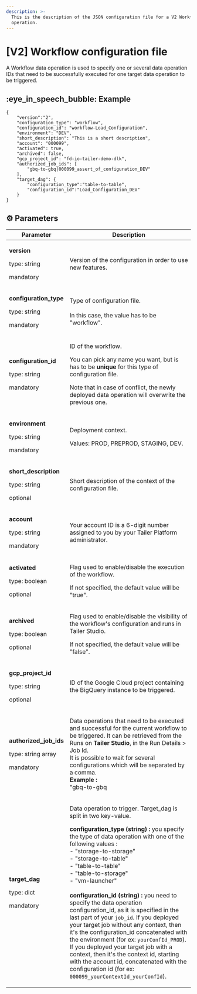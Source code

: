 ```yaml
---
description: >-
  This is the description of the JSON configuration file for a V2 Workflow data
  operation.
---
```


# \[V2] Workflow configuration file

A Workflow data operation is used to specify one or several data operation IDs that need to be successfully executed for one target data operation to be triggered.

## :eye\_in\_speech\_bubble: Example

```
{
    "version":"2",
    "configuration_type": "workflow",
    "configuration_id": "workflow-Load_Configuration",
    "environment": "DEV",
    "short_description": "This is a short description",
    "account": "000099",
    "activated": true,
    "archived": false,
    "gcp_project_id": "fd-io-tailer-demo-dlk",
    "authorized_job_ids": [
        "gbq-to-gbq|000099_assert_of_configuration_DEV"
    ],
    "target_dag": {
        "configuration_type":"table-to-table",
        "configuration_id":"Load_Configuration_DEV"
    }
}
```

## :gear: Parameters

| Parameter                                                                           | Description                                                                                                                                                                                                                                                                                                                                                                                                                                                                                                                                                                                                                                                                                                                                                                                                                                                                        |
| ----------------------------------------------------------------------------------- | ---------------------------------------------------------------------------------------------------------------------------------------------------------------------------------------------------------------------------------------------------------------------------------------------------------------------------------------------------------------------------------------------------------------------------------------------------------------------------------------------------------------------------------------------------------------------------------------------------------------------------------------------------------------------------------------------------------------------------------------------------------------------------------------------------------------------------------------------------------------------------------- |
| <p><strong>version</strong></p><p>type: string</p><p>mandatory</p>                  | Version of the configuration in order to use new features.                                                                                                                                                                                                                                                                                                                                                                                                                                                                                                                                                                                                                                                                                                                                                                                                                         |
| <p><strong>configuration_type</strong></p><p>type: string</p><p>mandatory</p>       | <p>Type of configuration file.<br><br>In this case, the value has to be "workflow".</p>                                                                                                                                                                                                                                                                                                                                                                                                                                                                                                                                                                                                                                                                                                                                                                                            |
| <p><strong>configuration_id</strong></p><p>type: string</p><p>mandatory</p>         | <p>ID of the workflow.</p><p>You can pick any name you want, but is has to be <strong>unique</strong> for this type of configuration file.</p><p>Note that in case of conflict, the newly deployed data operation will overwrite the previous one.</p>                                                                                                                                                                                                                                                                                                                                                                                                                                                                                                                                                                                                                             |
| <p><strong>environment</strong></p><p>type: string</p><p>mandatory</p>              | <p>Deployment context.</p><p>Values: PROD, PREPROD, STAGING, DEV.</p>                                                                                                                                                                                                                                                                                                                                                                                                                                                                                                                                                                                                                                                                                                                                                                                                              |
| <p><strong>short_description</strong></p><p>type: string</p><p>optional</p>         | Short description of the context of the configuration file.                                                                                                                                                                                                                                                                                                                                                                                                                                                                                                                                                                                                                                                                                                                                                                                                                        |
| <p><strong>account</strong></p><p>type: string</p><p>mandatory</p>                  | Your account ID is a 6-digit number assigned to you by your Tailer Platform administrator.                                                                                                                                                                                                                                                                                                                                                                                                                                                                                                                                                                                                                                                                                                                                                                                         |
| <p><strong>activated</strong></p><p>type: boolean</p><p>optional</p>                | <p>Flag used to enable/disable the execution of the workflow.</p><p>If not specified, the default value will be "true".</p>                                                                                                                                                                                                                                                                                                                                                                                                                                                                                                                                                                                                                                                                                                                                                        |
| <p><strong>archived</strong></p><p>type: boolean</p><p>optional</p>                 | <p>Flag used to enable/disable the visibility of the workflow's configuration and runs in Tailer Studio.</p><p>If not specified, the default value will be "false".</p>                                                                                                                                                                                                                                                                                                                                                                                                                                                                                                                                                                                                                                                                                                            |
| <p><strong>gcp_project_id</strong></p><p>type: string</p><p>optional</p>            | ID of the Google Cloud project containing the BigQuery instance to be triggered.                                                                                                                                                                                                                                                                                                                                                                                                                                                                                                                                                                                                                                                                                                                                                                                                   |
| <p><strong>authorized_job_ids</strong></p><p>type: string array</p><p>mandatory</p> | <p>Data operations that need to be executed and successful for the current workflow to be triggered. It can be retrieved from the Runs on <strong>Tailer Studio</strong>, in the Run Details > Job Id.<br>It is possible to wait for several configurations which will be separated by a comma.<br><strong>Example :</strong> <br>"gbq-to-gbq|000099_assert_config_DEV",<br>"gbq-to-gbq|000099_other_execution_DEV"<br></p>                                                                                                                                                                                                                                                                                                                                                                                                                                                        |
| <p><strong>target_dag</strong></p><p>type: dict</p><p>mandatory</p>                 | <p>Data operation to trigger. Target_dag is split in two key-value.<br></p><p><strong>configuration_type (string) :</strong> you specify the type of data operation with one of the following values : <br>- "storage-to-storage"<br>- "storage-to-table"<br>- "table-to-table"<br>- "table-to-storage"<br>- "vm-launcher"<br><br><strong>configuration_id (string) :</strong>  you need to specify the data operation configuration_id, as it is specified in the last part of your <code>job_id</code>. If you deployed your target job without any context, then it's the configuration_id concatenated with the environment (for ex: <code>yourConfId_PROD</code>). If you deployed your target job with a context, then it's the context id, starting with the account id, concatenated with the configuration id (for ex: <code>000099_yourContextId_yourConfId</code>).</p> |


